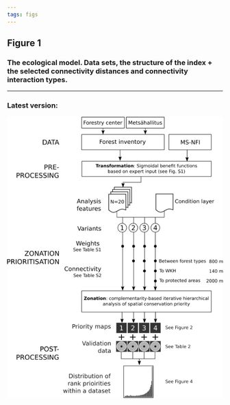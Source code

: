 ```yaml
---
tags: figs
---
```


## Figure 1 
### The ecological model. Data sets, the structure of the index + the selected connectivity distances and connectivity interaction types.

----
### Latest version:

![fig1](../../figs/Fig1_w600.png)